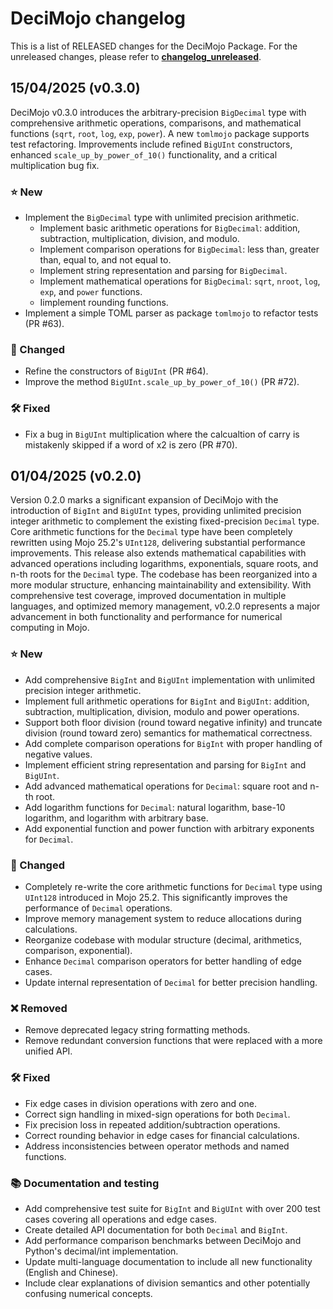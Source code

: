 # DeciMojo changelog

This is a list of RELEASED changes for the DeciMojo Package. For the unreleased changes, please refer to **[changelog_unreleased](https://zhuyuhao.com/decimojo/docs/changelog_unreleased.html)**.

## 15/04/2025 (v0.3.0)

DeciMojo v0.3.0 introduces the arbitrary-precision `BigDecimal` type with comprehensive arithmetic operations, comparisons, and mathematical functions (`sqrt`, `root`, `log`, `exp`, `power`). A new `tomlmojo` package supports test refactoring. Improvements include refined `BigUInt` constructors, enhanced `scale_up_by_power_of_10()` functionality, and a critical multiplication bug fix.

### ⭐️ New

- Implement the `BigDecimal` type with unlimited precision arithmetic.
  - Implement basic arithmetic operations for `BigDecimal`: addition, subtraction, multiplication, division, and modulo.
  - Implement comparison operations for `BigDecimal`: less than, greater than, equal to, and not equal to.
  - Implement string representation and parsing for `BigDecimal`.
  - Implement mathematical operations for `BigDecimal`: `sqrt`, `nroot`, `log`, `exp`, and `power` functions.
  - Iimplement rounding functions.
- Implement a simple TOML parser as package `tomlmojo` to refactor tests (PR #63).

### 🦋 Changed

- Refine the constructors of `BigUInt` (PR #64).
- Improve the method `BigUInt.scale_up_by_power_of_10()` (PR #72).

### 🛠️ Fixed

- Fix a bug in `BigUInt` multiplication where the calcualtion of carry is mistakenly skipped if a word of x2 is zero (PR #70).

## 01/04/2025 (v0.2.0)

Version 0.2.0 marks a significant expansion of DeciMojo with the introduction of `BigInt` and `BigUInt` types, providing unlimited precision integer arithmetic to complement the existing fixed-precision `Decimal` type. Core arithmetic functions for the `Decimal` type have been completely rewritten using Mojo 25.2's `UInt128`, delivering substantial performance improvements. This release also extends mathematical capabilities with advanced operations including logarithms, exponentials, square roots, and n-th roots for the `Decimal` type. The codebase has been reorganized into a more modular structure, enhancing maintainability and extensibility. With comprehensive test coverage, improved documentation in multiple languages, and optimized memory management, v0.2.0 represents a major advancement in both functionality and performance for numerical computing in Mojo.

### ⭐️ New

- Add comprehensive `BigInt` and `BigUInt` implementation with unlimited precision integer arithmetic.
- Implement full arithmetic operations for `BigInt` and `BigUInt`: addition, subtraction, multiplication, division, modulo and power operations.
- Support both floor division (round toward negative infinity) and truncate division (round toward zero) semantics for mathematical correctness.
- Add complete comparison operations for `BigInt` with proper handling of negative values.
- Implement efficient string representation and parsing for `BigInt` and `BigUInt`.
- Add advanced mathematical operations for `Decimal`: square root and n-th root.
- Add logarithm functions for `Decimal`: natural logarithm, base-10 logarithm, and logarithm with arbitrary base.
- Add exponential function and power function with arbitrary exponents for `Decimal`.

### 🦋 Changed

- Completely re-write the core arithmetic functions for `Decimal` type using `UInt128` introduced in Mojo 25.2. This significantly improves the performance of `Decimal` operations.
- Improve memory management system to reduce allocations during calculations.
- Reorganize codebase with modular structure (decimal, arithmetics, comparison, exponential).
- Enhance `Decimal` comparison operators for better handling of edge cases.
- Update internal representation of `Decimal` for better precision handling.

### ❌ Removed

- Remove deprecated legacy string formatting methods.
- Remove redundant conversion functions that were replaced with a more unified API.

### 🛠️ Fixed

- Fix edge cases in division operations with zero and one.
- Correct sign handling in mixed-sign operations for both `Decimal`.
- Fix precision loss in repeated addition/subtraction operations.
- Correct rounding behavior in edge cases for financial calculations.
- Address inconsistencies between operator methods and named functions.

### 📚 Documentation and testing

- Add comprehensive test suite for `BigInt` and `BigUInt` with over 200 test cases covering all operations and edge cases.
- Create detailed API documentation for both `Decimal` and `BigInt`.
- Add performance comparison benchmarks between DeciMojo and Python's decimal/int implementation.
- Update multi-language documentation to include all new functionality (English and Chinese).
- Include clear explanations of division semantics and other potentially confusing numerical concepts.
